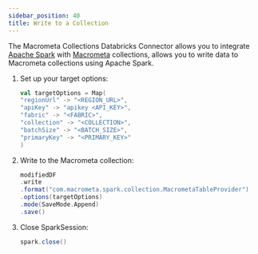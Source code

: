 ```yaml
---
sidebar_position: 40
title: Write to a Collection
---
```


The Macrometa Collections Databricks Connector allows you to integrate [Apache Spark](https://spark.apache.org/) with [Macrometa](https://www.macrometa.com/docs/collections/) collections, allows you to write data to Macrometa collections using Apache Spark.

1. Set up your target options:

    ```scala
    val targetOptions = Map(
    "regionUrl" -> "<REGION_URL>",
    "apiKey" -> "apikey <API_KEY>",
    "fabric" -> "<FABRIC>",
    "collection" -> "<COLLECTION>",
    "batchSize" -> "<BATCH_SIZE>",
    "primaryKey" -> "<PRIMARY_KEY>"
    )
    ```

2. Write to the Macrometa collection:

    ```scala
    modifiedDF
    .write
    .format("com.macrometa.spark.collection.MacrometaTableProvider")
    .options(targetOptions)
    .mode(SaveMode.Append)
    .save()
    ```

3. Close SparkSession:

    ```scala
    spark.close()
    ```
